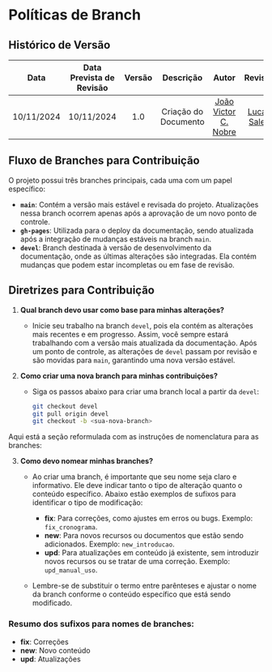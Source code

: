 

# Políticas de Branch

## Histórico de Versão

|    Data    | Data Prevista de Revisão | Versão |          Descrição           |                   Autor                    |                Revisor                 |
| :--------: | :----------------------: | :----: | :--------------------------: | :----------------------------------------: | :------------------------------------: |
| 10/11/2024 |        10/11/2024        |  1.0   |     Criação do Documento     |  [João Victor C. Nobre](https://github.com/Gam13)   |          [Lucas Sales](https://github.com/Lux-Sales)                            |

## Fluxo de Branches para Contribuição

O projeto possui três branches principais, cada uma com um papel específico:

- **`main`**: Contém a versão mais estável e revisada do projeto. Atualizações nessa branch ocorrem apenas após a aprovação de um novo ponto de controle.
- **`gh-pages`**: Utilizada para o deploy da documentação, sendo atualizada após a integração de mudanças estáveis na branch `main`.
- **`devel`**: Branch destinada à versão de desenvolvimento da documentação, onde as últimas alterações são integradas. Ela contém mudanças que podem estar incompletas ou em fase de revisão.

## Diretrizes para Contribuição

1. **Qual branch devo usar como base para minhas alterações?**
   - Inicie seu trabalho na branch `devel`, pois ela contém as alterações mais recentes e em progresso. Assim, você sempre estará trabalhando com a versão mais atualizada da documentação. Após um ponto de controle, as alterações de `devel` passam por revisão e são movidas para `main`, garantindo uma nova versão estável.

2. **Como criar uma nova branch para minhas contribuições?**
   - Siga os passos abaixo para criar uma branch local a partir da `devel`:
     ```bash
     git checkout devel
     git pull origin devel
     git checkout -b <sua-nova-branch>
     ```
Aqui está a seção reformulada com as instruções de nomenclatura para as branches:

3. **Como devo nomear minhas branches?**
   - Ao criar uma branch, é importante que seu nome seja claro e informativo. Ele deve indicar tanto o tipo de alteração quanto o conteúdo específico. Abaixo estão exemplos de sufixos para identificar o tipo de modificação:

     - **fix**: Para correções, como ajustes em erros ou bugs. Exemplo: `fix_cronograma`.
     - **new**: Para novos recursos ou documentos que estão sendo adicionados. Exemplo: `new_introducao`.
     - **upd**: Para atualizações em conteúdo já existente, sem introduzir novos recursos ou se tratar de uma correção. Exemplo: `upd_manual_uso`.

   - Lembre-se de substituir o termo entre parênteses e ajustar o nome da branch conforme o conteúdo específico que está sendo modificado.

### Resumo dos sufixos para nomes de branches:
- **fix**: Correções
- **new**: Novo conteúdo
- **upd**: Atualizações